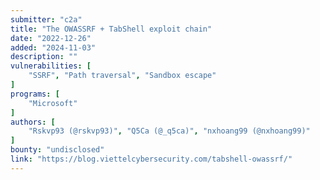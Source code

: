```yaml
---
submitter: "c2a"
title: "The OWASSRF + TabShell exploit chain"
date: "2022-12-26"
added: "2024-11-03"
description: ""
vulnerabilities: [
    "SSRF", "Path traversal", "Sandbox escape"
]
programs: [
    "Microsoft"
]
authors: [
    "Rskvp93 (@rskvp93)", "Q5Ca (@_q5ca)", "nxhoang99 (@nxhoang99)"
]
bounty: "undisclosed"
link: "https://blog.viettelcybersecurity.com/tabshell-owassrf/"
---
```




